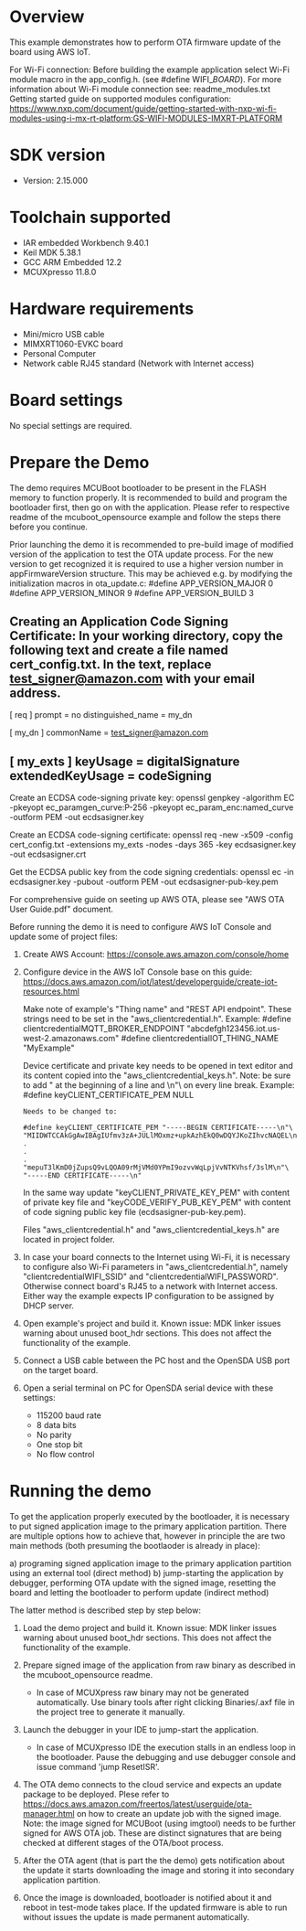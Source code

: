 Overview
========
This example demonstrates how to perform OTA firmware update of the board using AWS IoT.

For Wi-Fi connection:
Before building the example application select Wi-Fi module macro in the app_config.h. (see #define WIFI_<SoC Name>_BOARD_<Module Name>).
For more information about Wi-Fi module connection see:
    readme_modules.txt
    Getting started guide on supported modules configuration:
    https://www.nxp.com/document/guide/getting-started-with-nxp-wi-fi-modules-using-i-mx-rt-platform:GS-WIFI-MODULES-IMXRT-PLATFORM



SDK version
===========
- Version: 2.15.000

Toolchain supported
===================
- IAR embedded Workbench  9.40.1
- Keil MDK  5.38.1
- GCC ARM Embedded  12.2
- MCUXpresso  11.8.0

Hardware requirements
=====================
- Mini/micro USB cable
- MIMXRT1060-EVKC board
- Personal Computer
- Network cable RJ45 standard (Network with Internet access)

Board settings
==============
No special settings are required.

Prepare the Demo
================
The demo requires MCUBoot bootloader to be present in the FLASH memory to function properly.
It is recommended to build and program the bootloader first, then go on with the application.
Please refer to respective readme of the mcuboot_opensource example and follow the steps there before you continue.

Prior launching the demo it is recommended to pre-build image of modified version of the application to test the OTA update process.
For the new version to get recognized it is required to use a higher version number in appFirmwareVersion structure. This may be achieved e.g. by modifying the initialization macros in ota_update.c:
    #define APP_VERSION_MAJOR 0
    #define APP_VERSION_MINOR 9
    #define APP_VERSION_BUILD 3


Creating an Application Code Signing Certificate:
In your working directory, copy the following text and create a file named cert_config.txt. In the text, replace test_signer@amazon.com with your email address.
------------------------------------
[ req ]
prompt             = no
distinguished_name = my_dn

[ my_dn ]
commonName = test_signer@amazon.com

[ my_exts ]
keyUsage         = digitalSignature
extendedKeyUsage = codeSigning
------------------------------------

Create an ECDSA code-signing private key:
    openssl genpkey -algorithm EC -pkeyopt ec_paramgen_curve:P-256 -pkeyopt ec_param_enc:named_curve -outform PEM -out ecdsasigner.key

Create an ECDSA code-signing certificate:
    openssl req -new -x509 -config cert_config.txt -extensions my_exts -nodes -days 365 -key ecdsasigner.key -out ecdsasigner.crt

Get the ECDSA public key from the code signing credentials:
    openssl ec -in ecdsasigner.key -pubout -outform PEM -out ecdsasigner-pub-key.pem


For comprehensive guide on seeting up AWS OTA, please see "AWS OTA User Guide.pdf" document.

Before running the demo it is need to configure AWS IoT Console and update some of project files:

1.  Create AWS Account: https://console.aws.amazon.com/console/home

2.  Configure device in the AWS IoT Console base on this guide: https://docs.aws.amazon.com/iot/latest/developerguide/create-iot-resources.html

    Make note of example's "Thing name" and "REST API endpoint". These strings need to be set in the "aws_clientcredential.h".
    Example:
        #define clientcredentialMQTT_BROKER_ENDPOINT "abcdefgh123456.iot.us-west-2.amazonaws.com"
        #define clientcredentialIOT_THING_NAME "MyExample"

    Device certificate and private key needs to be opened in text editor and its content copied into the "aws_clientcredential_keys.h".
    Note: be sure to add " at the beginning of a line and \n"\ on every line break.
    Example:
        #define keyCLIENT_CERTIFICATE_PEM NULL

        Needs to be changed to:

        #define keyCLIENT_CERTIFICATE_PEM "-----BEGIN CERTIFICATE-----\n"\
        "MIIDWTCCAkGgAwIBAgIUfmv3zA+JULlMOxmz+upkAzhEkQ0wDQYJKoZIhvcNAQEL\n"\
        .
        .
        .
        "mepuT3lKmD0jZupsQ9vLQOA09rMjVMd0YPmI9ozvvWqLpjVvNTKVhsf/3slM\n"\
        "-----END CERTIFICATE-----\n"

    In the same way update "keyCLIENT_PRIVATE_KEY_PEM" with content of private key file and
    "keyCODE_VERIFY_PUB_KEY_PEM" with content of code signing public key file (ecdsasigner-pub-key.pem).

    Files "aws_clientcredential.h" and "aws_clientcredential_keys.h" are located in project folder.    

3.  In case your board connects to the Internet using Wi-Fi, it is necessary to configure also Wi-Fi parameters in "aws_clientcredential.h",
    namely "clientcredentialWIFI_SSID" and "clientcredentialWIFI_PASSWORD".
    Otherwise connect board's RJ45 to a network with Internet access.
    Either way the example expects IP configuration to be assigned by DHCP server.

4.  Open example's project and build it.
    Known issue: MDK linker issues warning about unused boot_hdr sections. This does not affect the functionality of the example.

5.  Connect a USB cable between the PC host and the OpenSDA USB port on the target board.

6.  Open a serial terminal on PC for OpenSDA serial device with these settings:
    - 115200 baud rate
    - 8 data bits
    - No parity
    - One stop bit
    - No flow control

Running the demo
================
To get the application properly executed by the bootloader, it is necessary to put signed application image to the primary application partition.
There are multiple options how to achieve that, however in principle the are two main methods (both presuming the bootlaoder is already in place):

a) programing signed application image to the primary application partition using an external tool (direct method)
b) jump-starting the application by debugger, performing OTA update with the signed image, resetting the board and letting the bootloader to perform update (indirect method)

The latter method is described step by step below:

1.  Load the demo project and build it.
    Known issue: MDK linker issues warning about unused boot_hdr sections. This does not affect the functionality of the example.
    
2.  Prepare signed image of the application from raw binary as described in the mcuboot_opensource readme.
     - In case of MCUXpress raw binary may not be generated automatically. Use binary tools after right clicking Binaries/.axf file in the project tree to generate it manually.
    
3.  Launch the debugger in your IDE to jump-start the application.
     - In case of MCUXpresso IDE the execution stalls in an endless loop in the bootloader. Pause the debugging and use debugger console and issue command 'jump ResetISR'.

4.  The OTA demo connects to the cloud service and expects an update package to be deployed.
    Plese refer to https://docs.aws.amazon.com/freertos/latest/userguide/ota-manager.html on how to create an update job with the signed image.
    Note: the image signed for MCUBoot (using imgtool) needs to be further signed for AWS OTA job. These are distinct signatures that are being checked at different stages of the OTA/boot process.
    
5.  After the OTA agent (that is part the the demo) gets notification about the update it starts downloading the image and storing it into secondary application partition.

6.  Once the image is downloaded, bootloader is notified about it and reboot in test-mode takes place.
    If the updated firmware is able to run without issues the update is made permanent automatically.

